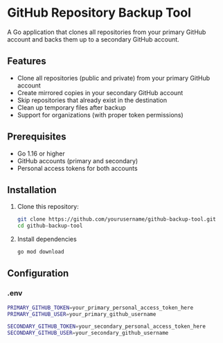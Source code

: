 # GitHub Repository Backup Tool

A Go application that clones all repositories from your primary GitHub account and backs them up to a secondary GitHub account.

## Features

- Clone all repositories (public and private) from your primary GitHub account
- Create mirrored copies in your secondary GitHub account
- Skip repositories that already exist in the destination
- Clean up temporary files after backup
- Support for organizations (with proper token permissions)

## Prerequisites

- Go 1.16 or higher
- GitHub accounts (primary and secondary)
- Personal access tokens for both accounts

## Installation

1. Clone this repository:
   ```bash
   git clone https://github.com/yourusername/github-backup-tool.git
   cd github-backup-tool
2. Install dependencies
   ```bash
   go mod download

## Configuration

### .env
```bash
PRIMARY_GITHUB_TOKEN=your_primary_personal_access_token_here
PRIMARY_GITHUB_USER=your_primary_github_username

SECONDARY_GITHUB_TOKEN=your_secondary_personal_access_token_here
SECONDARY_GITHUB_USER=your_secondary_github_username
